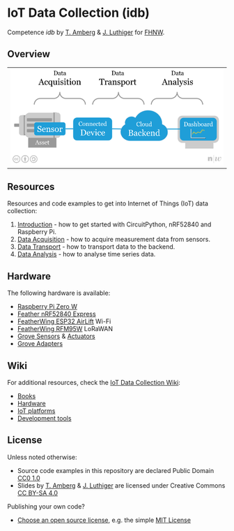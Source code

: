 # IoT Data Collection (idb)
Competence *idb* by [T. Amberg](https://twitter.com/tamberg) & [J. Luthiger](https://www.fhnw.ch/en/people/juerg-luthiger) for [FHNW](https://www.fhnw.ch/).

## Overview
<table><tr><td><img width="600" src="introduction/iot-big-picture.png"></td></tr></table>

## Resources
Resources and code examples to get into Internet of Things (IoT) data collection:

1. [Introduction](introduction/README.md) - how to get started with CircuitPython, nRF52840 and Raspberry Pi.
2. [Data Acquisition](data-acquisition/README.md) - how to acquire measurement data from sensors.
3. [Data Transport](data-transport/README.md) - how to transport data to the backend.
4. [Data Analysis](data-analysis/README.md) - how to analyse time series data.

## Hardware
The following hardware is available:

* [Raspberry Pi Zero W](https://github.com/tamberg/fhnw-idb/wiki/Raspberry-Pi-Zero-W)
* [Feather nRF52840 Express](https://github.com/tamberg/fhnw-idb/wiki/Feather-nRF52840-Express)
* [FeatherWing ESP32 AirLift](https://github.com/tamberg/fhnw-idb/wiki/FeatherWing-ESP32-AirLift) Wi-Fi
* [FeatherWing RFM95W](https://github.com/tamberg/fhnw-idb/wiki/FeatherWing-RFM95W) LoRaWAN
* [Grove Sensors](https://github.com/tamberg/fhnw-idb/wiki/Grove-Sensors) & [Actuators](https://github.com/tamberg/fhnw-idb/wiki/Grove-Actuators)
* [Grove Adapters](https://github.com/tamberg/fhnw-idb/wiki/Grove-Adapters)

## Wiki
For additional resources, check the [IoT Data Collection Wiki](https://github.com/tamberg/fhnw-idb/wiki):

* [Books](https://github.com/tamberg/fhnw-idb/wiki/IoT-Books)
* [Hardware](https://github.com/tamberg/fhnw-idb/wiki#hardware)
* [IoT platforms](https://github.com/tamberg/fhnw-idb/wiki#iot-platforms)
* [Development tools](https://github.com/tamberg/fhnw-idb/wiki#development-tools)

## License

Unless noted otherwise:

* Source code examples in this repository are declared Public Domain [CC0 1.0](https://creativecommons.org/publicdomain/zero/1.0/)
* Slides by [T. Amberg](https://twitter.com/tamberg) & [J. Luthiger](https://www.fhnw.ch/en/people/juerg-luthiger) are licensed under Creative Commons [CC BY-SA 4.0](https://creativecommons.org/licenses/by-sa/4.0/)

Publishing your own code?

* [Choose an open source license](https://choosealicense.com/), e.g. the simple [MIT License](https://choosealicense.com/licenses/mit/)
